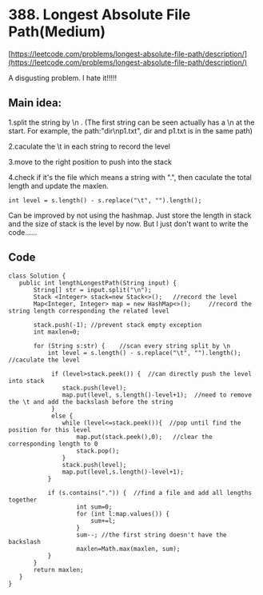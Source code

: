 # 388. Longest Absolute File Path(Medium)
[https://leetcode.com/problems/longest-absolute-file-path/description/](https://leetcode.com/problems/longest-absolute-file-path/description/)
 
 A disgusting problem. I hate it!!!!!
  
 
 
 ## Main idea:
 
 1.split the string by \n . (The first string can be seen actually has a \n at the start. For example, the path:"dir\np1.txt",  dir and p1.txt is in the same path)
 
 2.caculate the \t in each string to record the level 
 
 3.move to the right position to push into the stack
 
 4.check if it's the file which means a string with ".", then caculate the total length and update the maxlen.
 ```
 int level = s.length() - s.replace("\t", "").length(); 
 ```
 
 
 Can be improved by not using the hashmap. Just store the length in stack and the size of stack is the level by now. But I just don't want to write the code......
 
 ## Code
 ```
class Solution {
    public int lengthLongestPath(String input) {
       	String[] str = input.split("\n");  
        Stack <Integer> stack=new Stack<>();   //record the level
		Map<Integer, Integer> map = new HashMap<>();     //record the string length corresponding the related level
	
        stack.push(-1); //prevent stack empty exception
        int maxlen=0;  
		
        for (String s:str) {    //scan every string split by \n
			int level = s.length() - s.replace("\t", "").length();  //caculate the level
          
			 if (level>stack.peek()) {  //can directly push the level into stack
				stack.push(level);
				map.put(level, s.length()-level+1);  //need to remove the \t and add the backslash before the string
			 }
			 else {
				while (level<=stack.peek()){  //pop until find the position for this level
					map.put(stack.peek(),0);   //clear the corresponding length to 0
					stack.pop();
				}
			    stack.push(level);     
			    map.put(level,s.length()-level+1);
			}
            
            if (s.contains(".")) {  //find a file and add all lengths together
					int sum=0;
					for (int l:map.values()) {  
						sum+=l;            
					}
                    sum--; //the first string doesn't have the backslash
					maxlen=Math.max(maxlen, sum);
			}        		
		}		
		return maxlen;
    }
}
```
